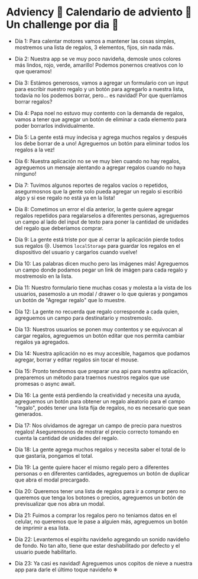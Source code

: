 # Adviency 🎄 Calendario de adviento 🎄 Un challenge por dia 🎁

- Día 1: Para calentar motores vamos a mantener las cosas simples, mostremos una lista de regalos, 3 elementos, fijos, sin nada más.

- Día 2: Nuestra app se ve muy poco navideña, demosle unos colores más lindos, rojo, verde, amarillo! Podemos ponernos creativos con lo que queramos!

- Día 3: Estámos generosos, vamos a agregar un formulario con un input para escribir nuestro regalo y un botón para agregarlo a nuestra lista, todavía no los podemos borrar, pero... es navidad! Por que querríamos borrar regalos?

- Día 4: Papa noel no estuvo muy contento con la demanda de regalos, vamos a tener que agregar un botón de eliminar a cada elemento para poder borrarlos individualmente.

- Día 5: La gente está muy indecisa y agrega muchos regalos y después los debe borrar de a uno! Agreguemos un botón para eliminar todos los regalos a la vez!

- Día 6: Nuestra aplicación no se ve muy bien cuando no hay regalos, agreguemos un mensaje alentando a agregar regalos cuando no haya ninguno!

- Día 7: Tuvimos algunos reportes de regalos vacíos o repetidos, asegurmosnos que la gente solo pueda agregar un regalo si escribió algo y si ese regalo no está ya en la lista!

- Día 8: Cometimos un error el día anterior, la gente quiere agregar regalos repetidos para regalarselos a diferentes personas, agreguemos un campo al lado del input de texto para poner la cantidad de unidades del regalo que deberíamos comprar.

- Día 9: La gente está triste por que al cerrar la aplicación pierde todos sus regalos 😢. Usemos `localStorage` para guardar los regalos en el dispositivo del usuario y cargarlos cuando vuelve!

- Día 10: Las palabras dicen mucho pero las imágenes más! Agreguemos un campo donde podamos pegar un link de imágen para cada regalo y mostremoslo en la lista.

- Día 11: Nuestro formulario tiene muchas cosas y molesta a la vista de los usuarios, pasemoslo a un modal / drawer o lo que quieras y pongamos un botón de "Agregar regalo" que lo muestre.

- Día 12: La gente no recuerda que regalo corresponde a cada quien, agreguemos un campo para destinatario y mostremoslo.

- Día 13: Nuestros usuarios se ponen muy contentos y se equivocan al cargar regalos, agreguemos un botón editar que nos permita cambiar regalos ya agregados.

- Día 14: Nuestra aplicación no es muy accesible, hagamos que podamos agregar, borrar y editar regalos sin tocar el mouse.

- Día 15: Pronto tendremos que preparar una api para nuestra aplicación, preparemos un método para traernos nuestros regalos que use promesas o async await.

- Día 16: La gente está perdiendo la creatividad y necesita una ayuda, agreguemos un botón para obtener un regalo aleatorio para el campo "regalo", podés tener una lista fija de regalos, no es necesario que sean generados.

- Día 17: Nos olvidamos de agregar un campo de precio para nuestros regalos! Aseguremosnos de mostrar el precio correcto tomando en cuenta la cantidad de unidades del regalo.

- Día 18: La gente agrega muchos regalos y necesita saber el total de lo que gastaría, pongamos el total.

- Día 19: La gente quiere hacer el mismo regalo pero a diferentes personas o en diferentes cantidades, agreguemos un botón de duplicar que abra el modal precargado.

- Día 20: Queremos tener una lista de regalos para ir a comprar pero no queremos que tenga los botones o precios, agreguemos un botón de previsualizar que nos abra un modal.

- Día 21: Fuimos a comprar los regalos pero no teniamos datos en el celular, no queremos que le pase a alguien más, agreguemos un botón de imprimir a esa lista.

- Día 22: Levantemos el espíritu navideño agregando un sonido navideño de fondo. No tan alto, tiene que estar deshabilitado por defecto y el usuario puede habilitarlo.

- Día 23: Ya casi es navidad! Agreguemos unos copitos de nieve a nuestra app para darle el último toque navideño ❄

